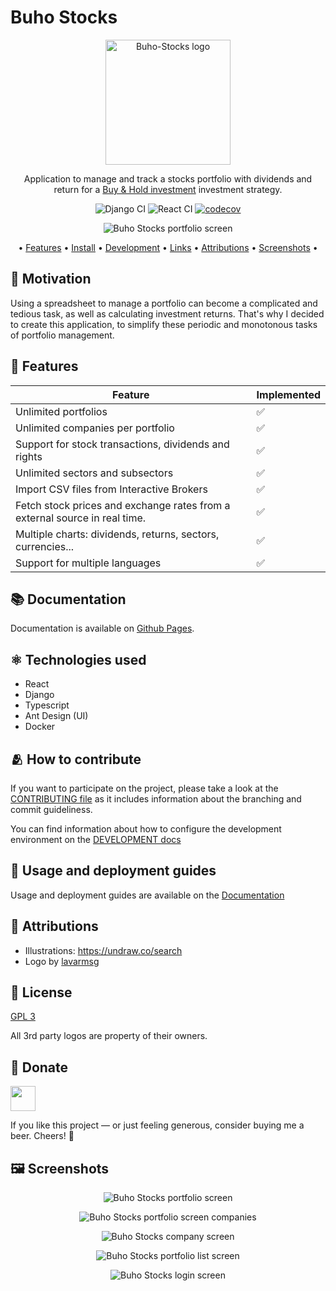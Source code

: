 # Buho Stocks

<p align="center"><img src="logo.png" alt="Buho-Stocks logo" height="200"></p>

<p align="center">Application to manage and track a stocks portfolio with dividends and return for a <a href="https://en.wikipedia.org/wiki/Buy_and_hold" title="Wikipedia">Buy & Hold investment</a> investment strategy.</p>

<p align="center">
<img src="https://github.com/bocabitlabs/buho-stocks/actions/workflows/django.yml/badge.svg" href="https://github.com/bocabitlabs/buho-stocks/actions/workflows/django.yml" alt="Django CI"/> <img src="https://github.com/bocabitlabs/buho-stocks/actions/workflows/react.yml/badge.svg" href="https://github.com/bocabitlabs/buho-stocks/actions/workflows/react.yml" alt="React CI"/> <a href="https://codecov.io/gh/bocabitlabs/buho-stocks" title="CodeCov"><img src="https://codecov.io/gh/bocabitlabs/buho-stocks/branch/main/graph/badge.svg" alt="codecov"/></a>
</p>
<p align="center">
<img src="./docs/static/img/screenshots/0.0.63-alpha/buho-stocks-portfolio.jpg" alt="Buho Stocks portfolio screen"/>
</p>
<p align="center">
  • <a href="#features">Features</a> •
  <a href="#install">Install</a> •
  <a href="#development">Development</a> •
  <a href="#links">Links</a> •
  <a href="#attributions">Attributions</a> •
  <a href="#screenshots">Screenshots</a> •
</p>

## 🚀 Motivation

Using a spreadsheet to manage a portfolio can become a complicated and tedious task, as well as calculating investment returns. That's why I decided to create this application, to simplify these periodic and monotonous tasks of portfolio management.

## 🎁 Features

| Feature  | Implemented |
|---| --- |
| Unlimited portfolios  | ✅ |
| Unlimited companies per portfolio  | ✅ |
| Support for stock transactions, dividends and rights | ✅ |
| Unlimited sectors and subsectors | ✅ |
| Import CSV files from Interactive Brokers | ✅ |
| Fetch stock prices and exchange rates from a external source in real time. | ✅ |
| Multiple charts: dividends, returns, sectors, currencies... | ✅ |
| Support for multiple languages | ✅ |

## 📚 Documentation

Documentation is available on [Github Pages](https://bocabitlabs.github.io/buho-stocks/).

## ⚛️ Technologies used

- React
- Django
- Typescript
- Ant Design (UI)
- Docker

## 🫂 How to contribute

If you want to participate on the project, please take a look at
the [CONTRIBUTING file](https://github.com/bocabitlabs/buho-stocks/blob/main/.github/CONTRIBUTING.md) as it includes information about the branching and commit guideliness.

You can find information about how to configure the development environment on the [DEVELOPMENT docs](https://bocabitlabs.github.io/buho-stocks/)

## 📘 Usage and deployment guides

Usage and deployment guides are available on the [Documentation](https://bocabitlabs.github.io/buho-stocks/)

## 🙏 Attributions

- Illustrations: https://undraw.co/search
- Logo by [lavarmsg](https://www.vecteezy.com/members/lavarmsg)

## 📝 License

[GPL 3](LICENSE)

All 3rd party logos are property of their owners.

## 🍺 Donate

<a href="https://paypal.me/renefs/"><img src="donate-blue.svg" height="40"></a>

If you like this project — or just feeling generous, consider buying me a beer. Cheers! 🍻

## 🖼️ Screenshots

<p align="center">
<img src="./docs/static/img/screenshots/0.0.63-alpha/buho-stocks-portfolio.jpg" alt="Buho Stocks portfolio screen"/>
</p>
<p align="center">
<img src="./docs/static/img/screenshots/0.0.63-alpha/buho-stocks-portfolio-2.jpg" alt="Buho Stocks portfolio screen companies"/>
</p>
<p align="center">
<img src="./docs/static/img/screenshots/0.0.63-alpha/buho-stocks-company.jpg" alt="Buho Stocks company screen"/>
</p>
<p align="center">
<img src="./docs/static/img/screenshots/0.0.63-alpha/buho-stocks-portfolio-list.jpg" alt="Buho Stocks portfolio list screen"/>
</p>
<p align="center">
<img src="./docs/static/img/screenshots/0.0.63-alpha/buho-stocks-login.jpg" alt="Buho Stocks login screen"/>
</p>